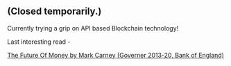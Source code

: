 ## (Closed temporarily.)

Currently trying a grip on API based Blockchain technology!

Last interesting read -

[The Future Of Money by Mark Carney (Governer 2013-20, Bank of England)](https://github.com/soumilhooda/soumilhooda.github.io/files/6134559/The.Future.Of.Money.Mark.Carney.Gov.Bank.of.England.pdf)



